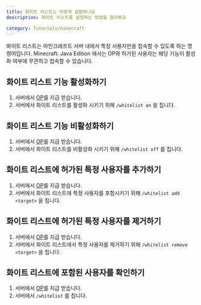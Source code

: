 ```yaml
---
title: 화이트 리스트는 어떻게 설정하나요
description: 화이트 리스트를 설정하는 방법을 알아봐요

category: Tutorials/minecraft
---
```


화이트 리스트는 마인크래프트 서버 내에서 특정 사용자만을 접속할 수 있도록 하는 명령어입니다.
Minecraft: Java Edition 에서는 OP와 허가된 사용자는 해당 기능이 활성화 여부에 무관하고 접속할 수 있습니다.

## 화이트 리스트 기능 활성화하기
1. 서버에서 [OP](/faq/what-is-op-meaning)를 지급 받습니다.
2. 서버에서 화이트 리스트를 활성화 시키기 위해 `/whitelist on` 을 칩니다.

## 화이트 리스트 기능 비활성화하기
1. 서버에서 [OP](/faq/what-is-op-meaning)를 지급 받습니다.
2. 서버에서 화이트 리스트를 비활성화 시키기 위해 `/whitelist off` 를 칩니다. 

## 화이트 리스트에 허가된 특정 사용자를 추가하기
1. 서버에서 [OP](/faq/what-is-op-meaning)를 지급 받습니다.
2. 서버에서 화이트 리스트에 특정 사용자를 포함시키기 위해 `/whitelist add <target>` 을 칩니다.

## 화이트 리스트에 허가된 특정 사용자를 제거하기
1. 서버에서 [OP](/faq/what-is-op-meaning)를 지급 받습니다.
2. 서버에서 화이트 리스트에서 특정 사용자를 제거하기 위해 `/whitelist remove <target>` 을 칩니다.

## 화이트 리스트에 포함된 사용자를 확인하기
1. 서버에서 [OP](/faq/what-is-op-meaning)를 지급 받습니다.
2. 서버에서 `/whitelist` 를 칩니다.

